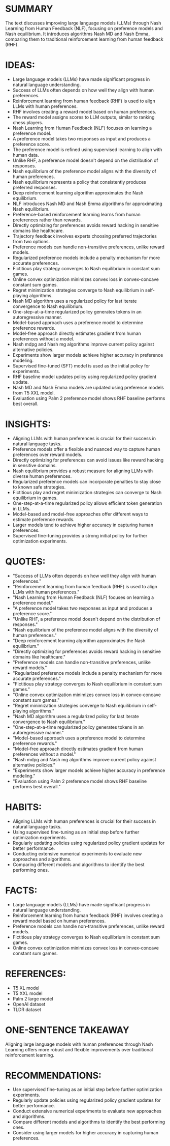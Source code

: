 # SUMMARY
The text discusses improving large language models (LLMs) through Nash Learning from Human Feedback (NLF), focusing on preference models and Nash equilibrium. It introduces algorithms Nash MD and Nash Emma, comparing them to traditional reinforcement learning from human feedback (RHF).

# IDEAS:
- Large language models (LLMs) have made significant progress in natural language understanding.
- Success of LLMs often depends on how well they align with human preferences.
- Reinforcement learning from human feedback (RHF) is used to align LLMs with human preferences.
- RHF involves creating a reward model based on human preferences.
- The reward model assigns scores to LLM outputs, similar to ranking chess players.
- Nash Learning from Human Feedback (NLF) focuses on learning a preference model.
- A preference model takes two responses as input and produces a preference score.
- The preference model is refined using supervised learning to align with human data.
- Unlike RHF, a preference model doesn't depend on the distribution of responses.
- Nash equilibrium of the preference model aligns with the diversity of human preferences.
- Nash equilibrium represents a policy that consistently produces preferred responses.
- Deep reinforcement learning algorithm approximates the Nash equilibrium.
- NLF introduces Nash MD and Nash Emma algorithms for approximating Nash equilibrium.
- Preference-based reinforcement learning learns from human preferences rather than rewards.
- Directly optimizing for preferences avoids reward hacking in sensitive domains like healthcare.
- Trajectory feedback involves experts choosing preferred trajectories from two options.
- Preference models can handle non-transitive preferences, unlike reward models.
- Regularized preference models include a penalty mechanism for more accurate preferences.
- Fictitious play strategy converges to Nash equilibrium in constant sum games.
- Online convex optimization minimizes convex loss in convex-concave constant sum games.
- Regret minimization strategies converge to Nash equilibrium in self-playing algorithms.
- Nash MD algorithm uses a regularized policy for last iterate convergence to Nash equilibrium.
- One-step-at-a-time regularized policy generates tokens in an autoregressive manner.
- Model-based approach uses a preference model to determine preference rewards.
- Model-free approach directly estimates gradient from human preferences without a model.
- Nash mdpg and Nash mg algorithms improve current policy against alternative policies.
- Experiments show larger models achieve higher accuracy in preference modeling.
- Supervised fine-tuned (SFT) model is used as the initial policy for experiments.
- RHF baseline model updates policy using regularized policy gradient update.
- Nash MD and Nash Emma models are updated using preference models from T5 XXL model.
- Evaluation using Palm 2 preference model shows RHF baseline performs best overall.

# INSIGHTS:
- Aligning LLMs with human preferences is crucial for their success in natural language tasks.
- Preference models offer a flexible and nuanced way to capture human preferences over reward models.
- Directly optimizing for preferences can avoid issues like reward hacking in sensitive domains.
- Nash equilibrium provides a robust measure for aligning LLMs with diverse human preferences.
- Regularized preference models can incorporate penalties to stay close to known safe strategies.
- Fictitious play and regret minimization strategies can converge to Nash equilibrium in games.
- One-step-at-a-time regularized policy allows efficient token generation in LLMs.
- Model-based and model-free approaches offer different ways to estimate preference rewards.
- Larger models tend to achieve higher accuracy in capturing human preferences.
- Supervised fine-tuning provides a strong initial policy for further optimization experiments.

# QUOTES:
- "Success of LLMs often depends on how well they align with human preferences."
- "Reinforcement learning from human feedback (RHF) is used to align LLMs with human preferences."
- "Nash Learning from Human Feedback (NLF) focuses on learning a preference model."
- "A preference model takes two responses as input and produces a preference score."
- "Unlike RHF, a preference model doesn't depend on the distribution of responses."
- "Nash equilibrium of the preference model aligns with the diversity of human preferences."
- "Deep reinforcement learning algorithm approximates the Nash equilibrium."
- "Directly optimizing for preferences avoids reward hacking in sensitive domains like healthcare."
- "Preference models can handle non-transitive preferences, unlike reward models."
- "Regularized preference models include a penalty mechanism for more accurate preferences."
- "Fictitious play strategy converges to Nash equilibrium in constant sum games."
- "Online convex optimization minimizes convex loss in convex-concave constant sum games."
- "Regret minimization strategies converge to Nash equilibrium in self-playing algorithms."
- "Nash MD algorithm uses a regularized policy for last iterate convergence to Nash equilibrium."
- "One-step-at-a-time regularized policy generates tokens in an autoregressive manner."
- "Model-based approach uses a preference model to determine preference rewards."
- "Model-free approach directly estimates gradient from human preferences without a model."
- "Nash mdpg and Nash mg algorithms improve current policy against alternative policies."
- "Experiments show larger models achieve higher accuracy in preference modeling."
- "Evaluation using Palm 2 preference model shows RHF baseline performs best overall."

# HABITS:
- Aligning LLMs with human preferences is crucial for their success in natural language tasks.
- Using supervised fine-tuning as an initial step before further optimization experiments.
- Regularly updating policies using regularized policy gradient updates for better performance.
- Conducting extensive numerical experiments to evaluate new approaches and algorithms.
- Comparing different models and algorithms to identify the best performing ones.

# FACTS:
- Large language models (LLMs) have made significant progress in natural language understanding.
- Reinforcement learning from human feedback (RHF) involves creating a reward model based on human preferences.
- Preference models can handle non-transitive preferences, unlike reward models.
- Fictitious play strategy converges to Nash equilibrium in constant sum games.
- Online convex optimization minimizes convex loss in convex-concave constant sum games.

# REFERENCES:
- T5 XL model
- T5 XXL model
- Palm 2 large model
- OpenAI dataset
- TLDR dataset

# ONE-SENTENCE TAKEAWAY
Aligning large language models with human preferences through Nash Learning offers more robust and flexible improvements over traditional reinforcement learning.

# RECOMMENDATIONS:
- Use supervised fine-tuning as an initial step before further optimization experiments.
- Regularly update policies using regularized policy gradient updates for better performance.
- Conduct extensive numerical experiments to evaluate new approaches and algorithms.
- Compare different models and algorithms to identify the best performing ones.
- Consider using larger models for higher accuracy in capturing human preferences.